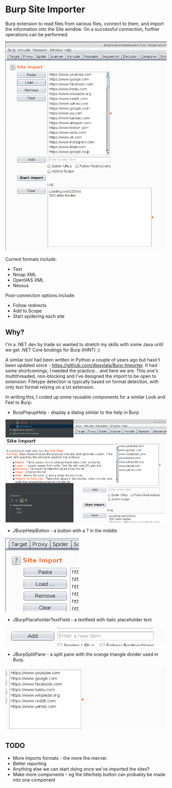 # Burp Site Importer
Burp extension to read files from various files, connect to them, and import the information into the Site window. On a successful connection, further operations can be performed.

![Screenshot](media/interface.png)


Current formats include:
* Text
* Nmap XML
* OpenVAS XML
* Nessus

Post-connection options include:
* Follow redirects
* Add to Scope
* Start spidering each site

## Why?
I'm a .NET dev by trade so wanted to stretch my skills with some Java until we get .NET Core bindings for Burp (HINT) ;) 

A similar tool had been written in Python a couple of years ago but hasn't been updated since - https://github.com/dipsylala/Burp-Importer. It had some shortcomings, I needed the practice... and here we are.
This one's multithreaded, non-blocking and I've designed the import to be open to extension. Filetype detection is typically based on format detection, with only text format relying on a txt extension.

In writing this, I coded up some reusable components for a similar Look and Feel to Burp:

* BurpPopupHelp - display a dialog similar to the help in Burp

![Popup](media/popup.png)

* JBurpHelpButton - a button with a ? in the middle

![Help Button](media/helpbutton.png)

* JBurpPlaceholderTextField - a textfield with italic placeholder text

![Placehoilder](media/placeholder.png)

* JBurpSplitPane - a split pane with the orange triangle divider used in Burp.

![Splitter](media/splitter.png)

## TODO
* More imports formats - the more the merrier.
* Better reporting
* Anything else we can start doing once we've imported the sites?
* Make more components - eg the title/help button can probably be made into one component
